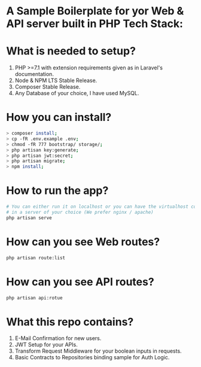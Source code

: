 # A Sample Boilerplate for yor Web & API server built in PHP Tech Stack:


# What is needed to setup?

1. PHP >=7.1 with extension requirements given as in Laravel's documentation.
2. Node & NPM LTS Stable Release.
3. Composer Stable Release.
4. Any Database of your choice, I have used MySQL.

# How you can install? 

```sh
> composer install;
> cp -fR .env.example .env;
> chmod -fR 777 bootstrap/ storage/;
> php artisan key:generate;
> php artisan jwt:secret;
> php artisan migrate;
> npm install;
```

# How to run the app?

```sh
# You can either run it on localhost or you can have the virtualhost configuration 
# in a server of your choice (We prefer nginx / apache)
php artisan serve
```

# How can you see Web routes?

```sh
php artisan route:list
```

# How can you see API routes?

```sh
php artisan api:rotue
```

# What this repo contains?

1. E-Mail Confirmation for new users.
2. JWT Setup for your APIs.
3. Transform Request Middleware for your boolean inputs in requests.
4. Basic Contracts to Repositories binding sample for Auth Logic.
